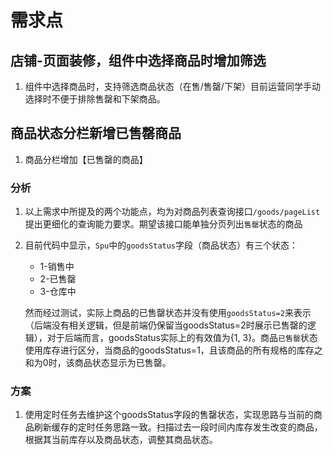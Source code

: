 # 需求点

## 店铺-页面装修，组件中选择商品时增加筛选

1. 组件中选择商品时，支持筛选商品状态（在售/售罄/下架）目前运营同学手动选择时不便于排除售罄和下架商品。  

## 商品状态分栏新增已售罄商品

1. 商品分栏增加【已售罄的商品】

### 分析

1. 以上需求中所提及的两个功能点，均为对商品列表查询接口`/goods/pageList`提出更细化的查询能力要求。期望该接口能单独分页列出`售罄`状态的商品
2. 目前代码中显示，`Spu`中的`goodsStatus`字段（商品状态）有三个状态：
   - 1-销售中
   - 2-已售罄
   - 3-仓库中  

    然而经过测试，实际上商品的已售罄状态并没有使用`goodsStatus=2`来表示（后端没有相关逻辑，但是前端仍保留当goodsStatus=2时展示已售罄的逻辑），对于后端而言，goodsStatus实际上的有效值为{1, 3}。商品`已售罄`状态使用库存进行区分，当商品的goodsStatus=1，且该商品的所有规格的库存之和为0时，该商品状态显示为已售罄。

### 方案  

1. 使用定时任务去维护这个goodsStatus字段的售罄状态，实现思路与当前的商品刷新缓存的定时任务思路一致。扫描过去一段时间内库存发生改变的商品，根据其当前库存以及商品状态，调整其商品状态。
 

